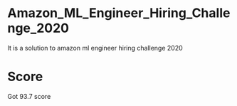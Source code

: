 # Amazon_ML_Engineer_Hiring_Challenge_2020
It is a solution to amazon ml engineer hiring challenge 2020


# Score
Got 93.7 score
